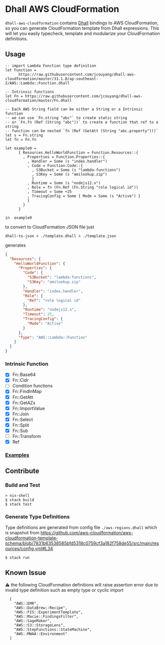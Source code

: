 # Dhall AWS CloudFormation

`dhall-aws-cloudformation` contains [Dhall](https://github.com/dhall-lang/dhall-lang) bindings to AWS CloudFormation, so you can generate CloudFormation template from Dhall expressions. This will let you easily typecheck, template and modularize your CloudFormation definitions.

## Usage

```dhall
-- import Lambda Function type definition
let Function =
      https://raw.githubusercontent.com/jcouyang/dhall-aws-cloudformation/master/31.1.0/ap-southeast-2/AWS::Lambda::Function.dhall

-- Intrinsic functions
let Fn = https://raw.githubusercontent.com/jcouyang/dhall-aws-cloudformation/master/Fn.dhall

-- Each AWS String field can be either a String or a Intrinsic function
-- we can use `Fn.string "abc"` to create static string
-- or `Fn.fn (Ref (String "abc"))` to create a function that ref to a string
-- function can be nested `fn (Ref (GetAtt (String "abc.property")))`
let s = Fn.string
let fn = Fn.fn

let example0 =
      { Resources.HelloWorldFunction = Function.Resources::{
        , Properties = Function.Properties::{
          , Handler = Some (s "index.handler")
          , Code = Function.Code::{
            , S3Bucket = Some (s "lambda-functions")
            , S3Key = Some (s "amilookup.zip")
            }
          , Runtime = Some (s "nodejs12.x")
          , Role = fn (Fn.Ref (Fn.String "role logical id"))
          , Timeout = Some +25
          , TracingConfig = Some { Mode = Some (s "Active") }
          }
        }
      }

in  example0
```

to convert to CloudFormation JSON file just
```
dhall-to-json < ./template.dhall > ./template.json
```

generates

```json
{
  "Resources": {
    "HelloWorldFunction": {
      "Properties": {
        "Code": {
          "S3Bucket": "lambda-functions",
          "S3Key": "amilookup.zip"
        },
        "Handler": "index.handler",
        "Role": {
          "Ref": "role logical id"
        },
        "Runtime": "nodejs12.x",
        "Timeout": 25,
        "TracingConfig": {
          "Mode": "Active"
        }
      },
      "Type": "AWS::Lambda::Function"
    }
  }
}
```
### Intrinsic Function

- [x] Fn::Base64
- [x] Fn::Cidr
- [ ] Condition functions
- [x] Fn::FindInMap
- [x] Fn::GetAtt
- [x] Fn::GetAZs
- [x] Fn::ImportValue
- [x] Fn::Join
- [x] Fn::Select
- [x] Fn::Split
- [x] Fn::Sub
- [ ] Fn::Transform
- [x] Ref

### [Examples](./examples)

## Contribute
### Build and Test

```
> nix-shell
$ stack build
$ stack test
```

### Generate Type Definitions

Type definitions are generated from config file `./aws-regions.dhall` which is snapshot from https://github.com/aws-cloudformation/aws-cloudformation-template-schema/blob/7831b63538585bfd5318c0759cf3a182f758de55/src/main/resources/config.yml#L34

```
$ stack run
```

## Known Issue
:warning: the following CloudFormation definitions will raise assertion error due to invalid type definition such as empty type or cyclic import

```
  [
    "AWS::EMR",
    "AWS::DataBrew::Recipe",
    "AWS::FIS::ExperimentTemplate",
    "AWS::Macie::FindingsFilter",
    "AWS::SageMaker",
    "AWS::S3::StorageLens",
    "AWS::StepFunctions::StateMachine",
    "AWS::MWAA::Environment"
  ]
```
